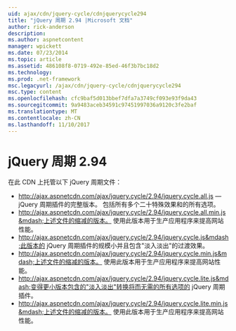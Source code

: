 ```yaml
---
uid: ajax/cdn/jquery-cycle/cdnjquerycycle294
title: "jQuery 周期 2.94 |Microsoft 文档"
author: rick-anderson
description: 
ms.author: aspnetcontent
manager: wpickett
ms.date: 07/23/2014
ms.topic: article
ms.assetid: 486108f8-0719-492e-85ed-46f3b7bc18d2
ms.technology: 
ms.prod: .net-framework
msc.legacyurl: /ajax/cdn/jquery-cycle/cdnjquerycycle294
msc.type: content
ms.openlocfilehash: cfc9baf5d013bbef7dfa7a3749cf093e93f9da43
ms.sourcegitcommit: 9a9483aceb34591c97451997036a9120c3fe2baf
ms.translationtype: MT
ms.contentlocale: zh-CN
ms.lasthandoff: 11/10/2017
---
```

<a name="jquery-cycle-294"></a>jQuery 周期 2.94
====================
在此 CDN 上托管以下 jQuery 周期文件：

- http://ajax.aspnetcdn.com/ajax/jquery.cycle/2.94/jquery.cycle.all.js &mdash; jQuery 周期插件的完整版本。 包括所有多个二十特殊效果和的所有选项。
- http://ajax.aspnetcdn.com/ajax/jquery.cycle/2.94/jquery.cycle.all.min.js&mdash;上述文件的缩减的版本。 使用此版本用于生产应用程序来提高网站性能。
- http://ajax.aspnetcdn.com/ajax/jquery.cycle/2.94/jquery.cycle.js&mdash;此版本的 jQuery 周期插件的规模小并且包含"淡入淡出"的过渡效果。
- http://ajax.aspnetcdn.com/ajax/jquery.cycle/2.94/jquery.cycle.min.js&mdash;上述文件的缩减的版本。 使用此版本用于生产应用程序来提高网站性能。
- http://ajax.aspnetcdn.com/ajax/jquery.cycle/2.94/jquery.cycle.lite.js&mdash;变得更小版本包含的"淡入淡出"转换将而无需的所有选项的 jQuery 周期插件。
- http://ajax.aspnetcdn.com/ajax/jquery.cycle/2.94/jquery.cycle.lite.min.js&mdash;上述文件的缩减的版本。 使用此版本用于生产应用程序来提高网站性能。
